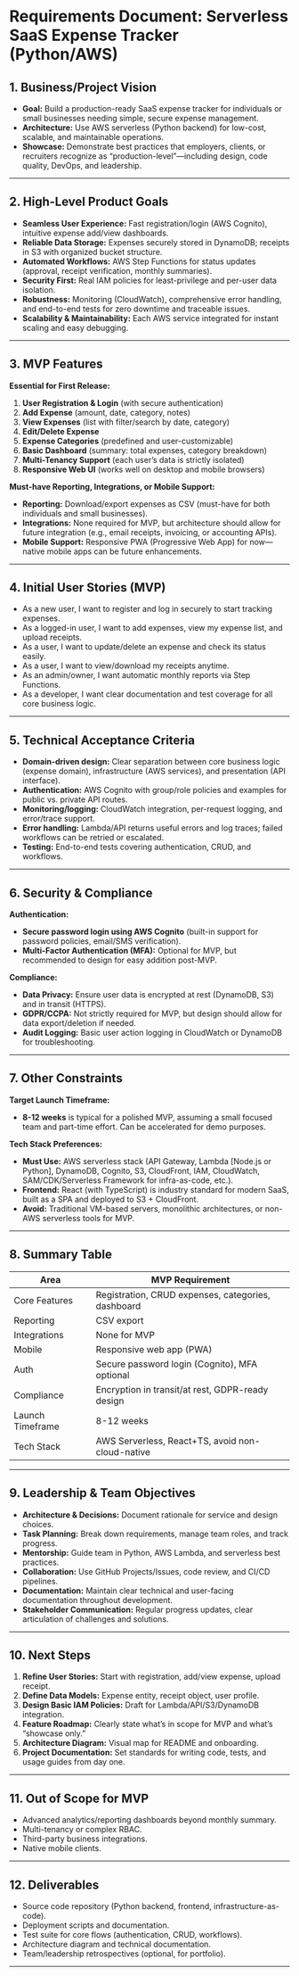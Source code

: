 # Requirements Document: Serverless SaaS Expense Tracker (Python/AWS)

## 1. Business/Project Vision

- **Goal:** Build a production-ready SaaS expense tracker for individuals or small businesses needing simple, secure expense management.
- **Architecture:** Use AWS serverless (Python backend) for low-cost, scalable, and maintainable operations.
- **Showcase:** Demonstrate best practices that employers, clients, or recruiters recognize as “production-level”—including design, code quality, DevOps, and leadership.

---

## 2. High-Level Product Goals

- **Seamless User Experience:** Fast registration/login (AWS Cognito), intuitive expense add/view dashboards.
- **Reliable Data Storage:** Expenses securely stored in DynamoDB; receipts in S3 with organized bucket structure.
- **Automated Workflows:** AWS Step Functions for status updates (approval, receipt verification, monthly summaries).
- **Security First:** Real IAM policies for least-privilege and per-user data isolation.
- **Robustness:** Monitoring (CloudWatch), comprehensive error handling, and end-to-end tests for zero downtime and traceable issues.
- **Scalability & Maintainability:** Each AWS service integrated for instant scaling and easy debugging.

---

## 3. MVP Features
**Essential for First Release:**

1. **User Registration & Login** (with secure authentication)
2. **Add Expense** (amount, date, category, notes)
3. **View Expenses** (list with filter/search by date, category)
4. **Edit/Delete Expense**
5. **Expense Categories** (predefined and user-customizable)
6. **Basic Dashboard** (summary: total expenses, category breakdown)
7. **Multi-Tenancy Support** (each user’s data is strictly isolated)
8. **Responsive Web UI** (works well on desktop and mobile browsers)

**Must-have Reporting, Integrations, or Mobile Support:**
- **Reporting:** Download/export expenses as CSV (must-have for both individuals and small businesses).
- **Integrations:** None required for MVP, but architecture should allow for future integration (e.g., email receipts, invoicing, or accounting APIs).
- **Mobile Support:** Responsive PWA (Progressive Web App) for now—native mobile apps can be future enhancements.

---

## 4. Initial User Stories (MVP)

- As a new user, I want to register and log in securely to start tracking expenses.
- As a logged-in user, I want to add expenses, view my expense list, and upload receipts.
- As a user, I want to update/delete an expense and check its status easily.
- As a user, I want to view/download my receipts anytime.
- As an admin/owner, I want automatic monthly reports via Step Functions.
- As a developer, I want clear documentation and test coverage for all core business logic.

---

## 5. Technical Acceptance Criteria

- **Domain-driven design:** Clear separation between core business logic (expense domain), infrastructure (AWS services), and presentation (API interface).
- **Authentication:** AWS Cognito with group/role policies and examples for public vs. private API routes.
- **Monitoring/logging:** CloudWatch integration, per-request logging, and error/trace support.
- **Error handling:** Lambda/API returns useful errors and log traces; failed workflows can be retried or escalated.
- **Testing:** End-to-end tests covering authentication, CRUD, and workflows.

---
## 6. Security & Compliance
**Authentication:**
- **Secure password login using AWS Cognito** (built-in support for password policies, email/SMS verification).
- **Multi-Factor Authentication (MFA):** Optional for MVP, but recommended to design for easy addition post-MVP.

**Compliance:**
- **Data Privacy:** Ensure user data is encrypted at rest (DynamoDB, S3) and in transit (HTTPS).
- **GDPR/CCPA:** Not strictly required for MVP, but design should allow for data export/deletion if needed.
- **Audit Logging:** Basic user action logging in CloudWatch or DynamoDB for troubleshooting.

---
## 7. Other Constraints
**Target Launch Timeframe:**
- **8-12 weeks** is typical for a polished MVP, assuming a small focused team and part-time effort. Can be accelerated for demo purposes.

**Tech Stack Preferences:**
- **Must Use:** AWS serverless stack (API Gateway, Lambda [Node.js or Python], DynamoDB, Cognito, S3, CloudFront, IAM, CloudWatch, SAM/CDK/Serverless Framework for infra-as-code, etc.).
- **Frontend:** React (with TypeScript) is industry standard for modern SaaS, built as a SPA and deployed to S3 + CloudFront.
- **Avoid:** Traditional VM-based servers, monolithic architectures, or non-AWS serverless tools for MVP.
---

## 8. Summary Table
| Area |	MVP Requirement |
| ---- | ---------------- |
| Core Features | Registration, CRUD expenses, categories, dashboard |
| Reporting | CSV export |
| Integrations | None for MVP |
| Mobile | Responsive web app (PWA) |
| Auth | Secure password login (Cognito), MFA optional |
| Compliance | Encryption in transit/at rest, GDPR-ready design |
| Launch Timeframe | 8-12 weeks |
| Tech Stack | AWS Serverless, React+TS, avoid non-cloud-native |

---
## 9. Leadership & Team Objectives

- **Architecture & Decisions:** Document rationale for service and design choices.
- **Task Planning:** Break down requirements, manage team roles, and track progress.
- **Mentorship:** Guide team in Python, AWS Lambda, and serverless best practices.
- **Collaboration:** Use GitHub Projects/Issues, code review, and CI/CD pipelines.
- **Documentation:** Maintain clear technical and user-facing documentation throughout development.
- **Stakeholder Communication:** Regular progress updates, clear articulation of challenges and solutions.

---

## 10. Next Steps

1. **Refine User Stories:** Start with registration, add/view expense, upload receipt.
2. **Define Data Models:** Expense entity, receipt object, user profile.
3. **Design Basic IAM Policies:** Draft for Lambda/API/S3/DynamoDB integration.
4. **Feature Roadmap:** Clearly state what’s in scope for MVP and what’s “showcase only.”
5. **Architecture Diagram:** Visual map for README and onboarding.
6. **Project Documentation:** Set standards for writing code, tests, and usage guides from day one.

---

## 11. Out of Scope for MVP

- Advanced analytics/reporting dashboards beyond monthly summary.
- Multi-tenancy or complex RBAC.
- Third-party business integrations.
- Native mobile clients.

---

## 12. Deliverables

- Source code repository (Python backend, frontend, infrastructure-as-code).
- Deployment scripts and documentation.
- Test suite for core flows (authentication, CRUD, workflows).
- Architecture diagram and technical documentation.
- Team/leadership retrospectives (optional, for portfolio).

---
